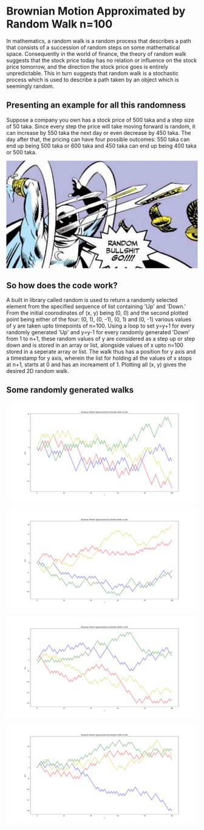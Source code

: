 # Brownian Motion Approximated by Random Walk n=100

In mathematics, a random walk is a random process that describes a path that consists of a succession of random steps on some mathematical space. Consequently in the world of finance, the theory of random walk suggests that the stock price today has no relation or influence on the stock price tomorrow, and the direction the stock price goes is entirely unpredictable. This in turn suggests that random walk is a stochastic process which is used to describe a path taken by an object which is seemingly random.

## Presenting an example for all this randomness

Suppose a company you own has a stock price of 500 taka and a step size of 50 taka. Since every step the price will take moving forward is random, it can increase by 550 taka the next day or even decrease by 450 taka. The day after that, the pricing can have four possible outcomes: 550 taka can end up being 500 taka or 600 taka and 450 taka can end up being 400 taka or 500 taka.

![](https://github.com/AppliedMathematicsProgrammingSociety/amps/blob/261373c08dc9b4ddfcc91d1c30ed7403970c3d01/financial%20mathematics/Random%20Walk%20Simulation%20for%20n=100/random%20bs.png)

## So how does the code work?

A built in library called random is used to return a randomly selected element from the specified sequence of list containing 'Up' and 'Down.' From the initial coorodinates of (x, y) being (0, 0) and the second plotted point being either of the four: (0, 1), (0, -1), (0, 1) and (0, -1) various values of y are taken upto timepoints of n=100. Using a loop to set y=y+1 for every randomly generated 'Up' and y=y-1 for every randomly generated 'Down' from 1 to n+1, these random values of y are considered as a step up or step down and is stored in an array or list, alongside values of x upto n=100 stored in a seperate array or list. The walk thus has a position for y axis and a timestamp for y axis, wherein the list for holding all the values of x stops at n+1, starts at 0 and has an increament of 1. Plotting all (x, y) gives the desired 2D random walk.

## Some randomly generated walks

![](https://github.com/AppliedMathematicsProgrammingSociety/amps/blob/475576c1c807250e232c42406c8f34d3c111816f/financial%20mathematics/Random%20Walk%20Simulation%20for%20n=100/random%20walk.png)

![](https://github.com/AppliedMathematicsProgrammingSociety/amps/blob/475576c1c807250e232c42406c8f34d3c111816f/financial%20mathematics/Random%20Walk%20Simulation%20for%20n=100/random%20walk%20(2).png)

![](https://github.com/AppliedMathematicsProgrammingSociety/amps/blob/475576c1c807250e232c42406c8f34d3c111816f/financial%20mathematics/Random%20Walk%20Simulation%20for%20n=100/random%20walk%20(3).png)

![](https://github.com/AppliedMathematicsProgrammingSociety/amps/blob/475576c1c807250e232c42406c8f34d3c111816f/financial%20mathematics/Random%20Walk%20Simulation%20for%20n=100/random%20walk%20(4).png)
